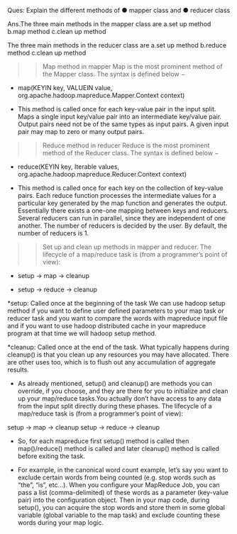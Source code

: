 Ques: Explain the different methods of
● mapper class and
● reducer class 


Ans.The three main methods in the mapper class are a.set up method b.map method c.clean up method

The three main methods in the reducer class are a.set up method b.reduce method c.clean up method

>>Map method in mapper Map is the most prominent method of the Mapper class. The syntax is defined below −

- map(KEYIN key, VALUEIN value, org.apache.hadoop.mapreduce.Mapper.Context context)

- This method is called once for each key-value pair in the input split. Maps a single input key/value pair into an intermediate key/value pair. Output pairs need not be of the same types as input pairs. A given input pair may map to zero or many output pairs.

>>Reduce method in reducer Reduce is the most prominent method of the Reducer class. The syntax is defined below −

- reduce(KEYIN key, Iterable values, org.apache.hadoop.mapreduce.Reducer.Context context)

- This method is called once for each key on the collection of key-value pairs. Each reduce function processes the intermediate values for a particular key generated by the map function and generates the output. Essentially there exists a one-one mapping between keys and reducers. Several reducers can run in parallel, since they are independent of one another. The number of reducers is decided by the user. By default, the number of reducers is 1.

>>Set up and clean up methods in mapper and reducer. The lifecycle of a map/reduce task is (from a programmer’s point of view):

- setup -> map -> cleanup

- setup -> reduce -> cleanup

*setup: Called once at the beginning of the task We can use hadoop setup method if you want to define user defined parameters to your map task or reducer task and you want to compare the words with mapreduce input file and if you want to use hadoop distributed cache in your mapreduce program at that time we will hadoop setup method.

*cleanup: Called once at the end of the task. What typically happens during cleanup() is that you clean up any resources you may have allocated. There are other uses too, which is to flush out any accumulation of aggregate results.

- As already mentioned, setup() and cleanup() are methods you can override, if you choose, and they are there for you to initialize and clean up your map/reduce tasks.You actually don’t have access to any data from the input split directly during these phases. The lifecycle of a map/reduce task is (from a programmer’s point of view):

setup -> map -> cleanup setup -> reduce -> cleanup

- So, for each mapreduce first setup() method is called then map()/reduce() method is called and later cleanup() method is called before exiting the task.

- For example, in the canonical word count example, let’s say you want to exclude certain words from being counted (e.g. stop words such as “the”, “is”, etc…). When you configure your MapReduce Job, you can pass a list (comma-delimited) of these words as a parameter (key-value pair) into the configuration object. Then in your map code, during setup(), you can acquire the stop words and store them in some global variable (global variable to the map task) and exclude counting these words during your map logic.
